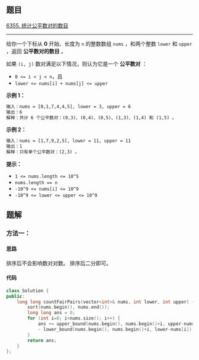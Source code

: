 ## 题目

[6355. 统计公平数对的数目](https://leetcode.cn/problems/count-the-number-of-fair-pairs/)

---

给你一个下标从 **0** 开始、长度为 `n` 的整数数组 `nums` ，和两个整数 `lower` 和 `upper` ，返回 **公平数对的数目** 。

如果 `(i, j)` 数对满足以下情况，则认为它是一个 **公平数对** ：

-   `0 <= i < j < n`，且
-   `lower <= nums[i] + nums[j] <= upper`

  

**示例 1：**

```txt
输入：nums = [0,1,7,4,4,5], lower = 3, upper = 6
输出：6
解释：共计 6 个公平数对：(0,3)、(0,4)、(0,5)、(1,3)、(1,4) 和 (1,5) 。
```

**示例 2：**

```txt
输入：nums = [1,7,9,2,5], lower = 11, upper = 11
输出：1
解释：只有单个公平数对：(2,3) 。
```
  

**提示：**

-   `1 <= nums.length <= 10^5`
-   `nums.length == n`
-   `-10^9 <= nums[i] <= 10^9`
-   `-10^9 <= lower <= upper <= 10^9`

  

## 题解

### 方法一：

#### 思路

排序后不会影响数对对数。
排序后二分即可。

#### 代码

```cpp
class Solution {
public:
    long long countFairPairs(vector<int>& nums, int lower, int upper) {
        sort(nums.begin(), nums.end());
        long long ans = 0;
        for (int i=0; i<nums.size(); i++) {
            ans += upper_bound(nums.begin(), nums.begin()+i, upper-nums[i]) 
            - lower_bound(nums.begin(), nums.begin()+i, lower-nums[i]);
        }
        return ans;
    }
};
```
